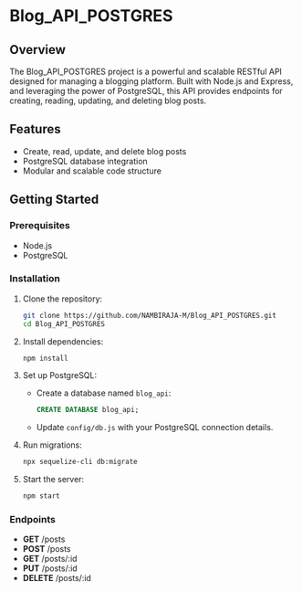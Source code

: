 # Blog_API_POSTGRES

## Overview
The Blog_API_POSTGRES project is a powerful and scalable RESTful API designed for managing a blogging platform. Built with Node.js and Express, and leveraging the power of PostgreSQL, this API provides endpoints for creating, reading, updating, and deleting blog posts.

## Features
- Create, read, update, and delete blog posts
- PostgreSQL database integration
- Modular and scalable code structure

## Getting Started

### Prerequisites
- Node.js
- PostgreSQL

### Installation

1. Clone the repository:
    ```sh
    git clone https://github.com/NAMBIRAJA-M/Blog_API_POSTGRES.git
    cd Blog_API_POSTGRES
    ```

2. Install dependencies:
    ```sh
    npm install
    ```

3. Set up PostgreSQL:
    - Create a database named `blog_api`:
      ```sql
      CREATE DATABASE blog_api;
      ```
    - Update `config/db.js` with your PostgreSQL connection details.

4. Run migrations:
    ```sh
    npx sequelize-cli db:migrate
    ```

5. Start the server:
    ```sh
    npm start
    ```

### Endpoints

- **GET** /posts
- **POST** /posts
- **GET** /posts/:id
- **PUT** /posts/:id
- **DELETE** /posts/:id


